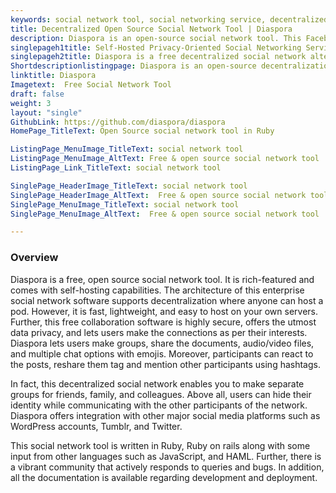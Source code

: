 ```yaml
---
keywords: social network tool, social networking service, decentralized social network, enterprise social network software, free collaboration software
title: Decentralized Open Source Social Network Tool | Diaspora
description: Diaspora is an open-source social network tool. This Facebook alternative offers support for media files, chat emojis, hashtags, reshare, mentions and more.
singlepageh1title: Self-Hosted Privacy-Oriented Social Networking Service
singlepageh2title: Diaspora is a free decentralized social network alternative to Facebook. It gives you control over data, social connections and rich communication features.
Shortdescriptionlistingpage: Diaspora is an open-source decentralization social network tool that supports integration with Twitter, Tumblr and offers powerful features such as data controller, Mentions, Emojis, and more.
linktitle: Diaspora
Imagetext:  Free Social Network Tool
draft: false
weight: 3
layout: "single"
GithubLink: https://github.com/diaspora/diaspora
HomePage_TitleText: Open Source social network tool in Ruby

ListingPage_MenuImage_TitleText: social network tool
ListingPage_MenuImage_AltText: Free & open source social network tool
ListingPage_Link_TitleText: social network tool

SinglePage_HeaderImage_TitleText: social network tool
SinglePage_HeaderImage_AltText:  Free & open source social network tool
SinglePage_MenuImage_TitleText: social network tool
SinglePage_MenuImage_AltText:  Free & open source social network tool

---
```

### **Overview**

Diaspora is a free, open source social network tool. It is rich-featured and comes with self-hosting capabilities. The architecture of this enterprise social network software supports decentralization where anyone can host a pod. However, it is fast, lightweight, and easy to host on your own servers. Further, this free collaboration software is highly secure, offers the utmost data privacy, and lets users make the connections as per their interests. Diaspora lets users make groups, share the documents, audio/video files, and multiple chat options with emojis. Moreover, participants can react to the posts, reshare them tag and mention other participants using hashtags.

In fact, this decentralized social network enables you to make separate groups for friends, family, and colleagues. Above all, users can hide their identity while communicating with the other participants of the network. Diaspora offers integration with other major social media platforms such as WordPress accounts, Tumblr, and Twitter. 

This social network tool is written in Ruby, Ruby on rails along with some input from other languages such as JavaScript, and HAML. Further, there is a vibrant community that actively responds to queries and bugs. In addition, all the documentation is available regarding development and deployment. 
